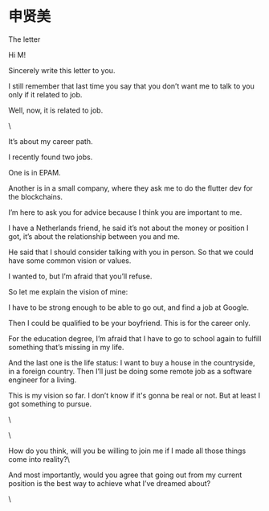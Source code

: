 # 申贤美

The letter





Hi M!



Sincerely write this letter to you.

I still remember that last time you say that you don’t want me to talk to you only if it related to job.

Well, now, it is related to job.

\


It’s about my career path.

I recently found two jobs.&#x20;

One is in EPAM.&#x20;

Another is in a small company, where they ask me to do the flutter dev for the blockchains.





I’m here to ask you for advice because I think you are important to me.&#x20;





I have a Netherlands friend, he said it’s not about the money or position I got, it’s about the relationship between you and me.

He said that I should consider talking with you in person. So that we could have some common vision or values.

I wanted to, but I’m afraid that you’ll refuse.





So let me explain the vision of mine:

I have to be strong enough to be able to go out, and find a job at Google.

Then I could be qualified to be your boyfriend. This is for the career only.

For the education degree, I’m afraid that I have to go to school again to fulfill something that’s missing in my life.

And the last one is the life status: I want to buy a house in the countryside, in a foreign country. Then I’ll just be doing some remote job as a software engineer for a living.

This is my vision so far. I don’t know if it's gonna be real or not. But at least I got something to pursue.

\


\


How do you think, will you be willing to join me if I made all those things come into reality?\


And most importantly, would you agree that going out from my current position is the best way to achieve what I’ve dreamed about?

\
